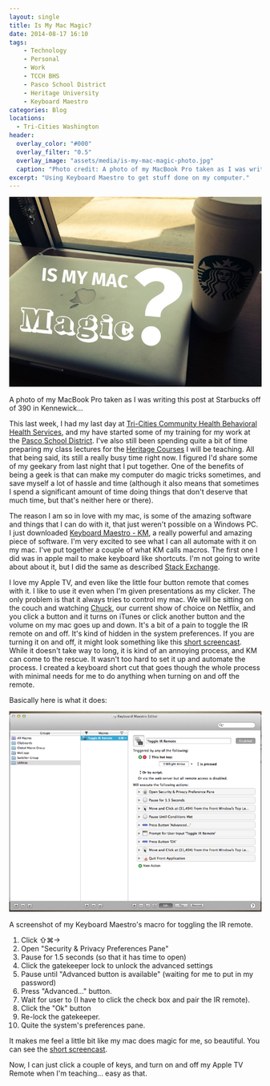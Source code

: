```yaml
---
layout: single
title: Is My Mac Magic?
date: 2014-08-17 16:10
tags:
    - Technology
    - Personal
    - Work
    - TCCH BHS
    - Pasco School District
    - Heritage University
    - Keyboard Maestro
categories: Blog 
locations: 
  - Tri-Cities Washington
header:
  overlay_color: "#000"
  overlay_filter: "0.5"
  overlay_image: "assets/media/is-my-mac-magic-photo.jpg"
  caption: "Photo credit: A photo of my MacBook Pro taken as I was writing this post at Starbucks off of 390 in Kennewick"
excerpt: "Using Keyboard Maestro to get stuff done on my computer."
---
```


![Photo of MacBook Pro](/assets/media/is-my-mac-magic-photo.jpg "A Photo of My MacBook Pro")
<p class="caption">A photo of my MacBook Pro taken as I was writing this post at Starbucks off of 390 in Kennewick...</p>




This last week, I had my last day at [Tri-Cities Community Health Behavioral Health Services][0], and my have started some of my training for my work at the [Pasco School District][1]. I've also still been spending quite a bit of time preparing my class lectures for the [Heritage Courses][2] I will be teaching. All that being said, its still a really busy time right now. I figured I'd share some of my geekary from last night that I put together. One of the benefits of being a geek is that can make my computer do magic tricks sometimes, and save myself a lot of hassle and time (although it also means that sometimes I spend a significant amount of time doing things that don't deserve that much time, but that's neither here or there).

The reason I am so in love with my mac, is some of the amazing software and things that I can do with it, that just weren't possible on a Windows PC. I just downloaded [Keyboard Maestro - KM][3], a really powerful and amazing piece of software. I'm very excited to see what I can all automate with it on my mac. I've put together a couple of what KM calls macros. The first one I did was in apple mail to make keyboard like shortcuts. I'm not going to write about about it, but I did the same as described [Stack Exchange][4].

I love my Apple TV, and even like the little four button remote that comes with it. I like to use it even when I'm given presentations as my clicker. The only problem is that it always tries to control my mac. We will be sitting on the couch and watching [Chuck][5], our current show of choice on Netflix, and you click a button and it turns on iTunes or click another button and the volume on my mac goes up and down. It's a bit of a pain to toggle the IR remote on and off. It's kind of hidden in the system preferences. If you are turning it on and off, it might look something like this [short screencast][6]. While it doesn't take way to long, it is kind of an annoying process, and KM can come to the rescue. It wasn't too hard to set it up and automate the process. I created a keyboard short cut that goes though the whole process with minimal needs for me to do anything when turning on and off the remote.

Basically here is what it does:

![A screenshot of my Keyboard Maestro's macro for toggling the IR remote.](/assets/media/keyboard-maestro-macro-ir-remote.png)

A screenshot of my Keyboard Maestro's macro for toggling the IR remote.

1. Click ⇧⌘→
2. Open "Security &amp; Privacy Preferences Pane"
3. Pause for 1.5 seconds (so that it has time to open)
4. Click the gatekeeper lock to unlock the advanced settings
5. Pause until "Advanced button is available" (waiting for me to put in my password)
6. Press "Advanced..." button.
7. Wait for user to (I have to click the check box and pair the IR remote).
8. Click the "Ok" button
9. Re-lock the gatekeeper.
10. Quite the system's preferences pane.




It makes me feel a little bit like my mac does magic for me, so beautiful. You can see the [short screencast][7].

Now, I can just click a couple of keys, and turn on and off my Apple TV Remote when I'm teaching... easy as that.


[0]: http://www.mytcch.org/
[1]: http://www.psd1.org/site/default.aspx?PageID=1
[2]: http://www.heritage.edu/CampusLocations/TriCities.aspx
[3]: http://www.keyboardmaestro.com/main/
[4]: http://apple.stackexchange.com/questions/53254/gmail-like-keyboard-shortcuts-in-mail-app-keys-without-modifiers
[5]: http://www.imdb.com/title/tt0934814/
[6]: https://v.usetapes.com/AxaSINsYsY
[7]: https://v.usetapes.com/KVk70MAAFE